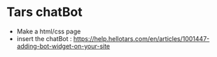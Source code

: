 # Tars chatBot

- Make a html/css page
- insert the chatBot : https://help.hellotars.com/en/articles/1001447-adding-bot-widget-on-your-site
